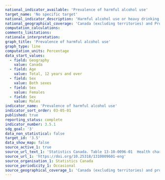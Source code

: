 ```yaml
---
national_indicator_available: 'Prevalence of harmful alcohol use'
target_name: 'No specific target'
national_indicator_description: 'Harmful alcohol use or heavy drinking refers to males who reported having 5 or more drinks, or women who reported having 4 or more drinks, on one occasion, at least once a month in the past year.'
national_geographical_coverage: 'Canada (excluding territories) and Provinces' 
computation_calculations:
comments_limitations:
rationale_interpretation:
graph_title: 'Prevalence of harmful alcohol use'
graph_type: line
computation_units: Percentage
data_start_values:
  - field: Geography
    value: Canada
  - field: Age
    value: Total, 12 years and over
  - field: Sex
    value: Both sexes
  - field: Sex
    value: Females
  - field: Sex
    value: Males
indicator_name: 'Prevalence of harmful alcohol use'
indicator_sort_order: 03-05-01
published: true
reporting_status: complete
indicator_number: 3.5.1
sdg_goal: '3'
data_non_statistical: false
target_id: '3.5'
data_show_map: false
source_active_1: true
source_url_text_1: 'Statistics Canada. Table 13-10-0096-01  Health characteristics, annual estimates'
source_url_1: 'https://doi.org/10.25318/1310009601-eng'
source_organisation_1: Statistics Canada
source_periodicity_1: Occasional
source_geographical_coverage_1: 'Canada (excluding territories) and provinces'
---
```

